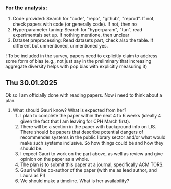 ### For the analysis:

1. Code provided: Search for "code", "repo", "github", "reprod". If not, check papers with code (or generally code). If not, then no
2. Hyperparameter tuning: Search for "hyperparam", "tun", read experimentals set up. If nothing mentione, then unclear
3. Dataset preprocessing: Read datasets part, check also the table. If different but unmentioned, unmentioned yes.


! To be included in the survey, papers need to explicitly claim to address some form of bias (e.g., not just say in the preliminary that increasing aggregate diversity helps with pop bias with explicitly measuring it)

## Thu 30.01.2025
Ok so I am officially done with reading papers. Now i need to think about a plan.

1. What should Gauri know? What is expected from her?
    1. I plan to complete the paper within the next 4 to 6 weeks (ideally 4 given the fact that I am leaving for CPH March first).
    2. There will be a section in the paper with background info on LIS. There should be papers that describe potential dangers of recommender systems in the public library sector and/or what would make such systems inclusive. So how things could be and how they should be.
    3. I expect Gauri to work on the part above, as well as review and give opinion on the paper as a whole.
    4. The plan is to submit this paper at a journal, specifically ACM TORS.
    5. Gauri will be co-author of the paper (with me as lead author, and Laura as PI)
    6. We should make a timeline. What is her availability?
